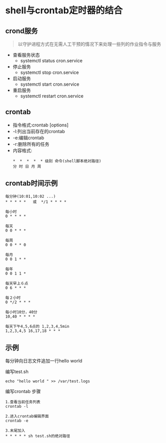 # shell与crontab定时器的结合

## crond服务
>以守护进程方式在无需人工干预的情况下来处理一些列的作业指令与服务

* 查看服务状态
  * systemctl status cron.service
* 停止服务
  * systemctl stop cron.service
* 启动服务
  * systemctl start cron.service
* 重启服务
  * systemctl restart cron.service

## crontab
* 指令格式:crontab [options]
* -l:列出当前存在的crontab
* -e:编辑crontab
* -r:删除所有的任务
* 内容格式:
  ```
  *  *  *  *  * 级别 命令(shell脚本绝对路径)
  分 时 日 月 周
  ```
## crontab时间示例

```
每分钟(10:01,10:02 ...)
* * * * *   或  */1 * * * *

每小时
0 * * * *

每天
0 0 * * *

每周
0 0 * * 0

每月
0 0 1 * *

每年
0 0 1 1 *

每天早上６点
0 6 * * *

每２小时
0 */2 * * *

每小时10分，40分
10,40 * * * *

每天下午4,5,6点的 1,2,3,4,5min
1,2,3,4,5 16,17,18 * * *
```
## 示例
每分钟向日志文件追加一行hello world

编写test.sh
```
echo "hello world " >> /var/test.logs
```
编写crontab 步骤
```shell
1.查看当前任务列表
crontab -l

2.进入crontab编辑界面
crontab -e

3.末尾加入
* * * * * sh test.sh的绝对路径
```
